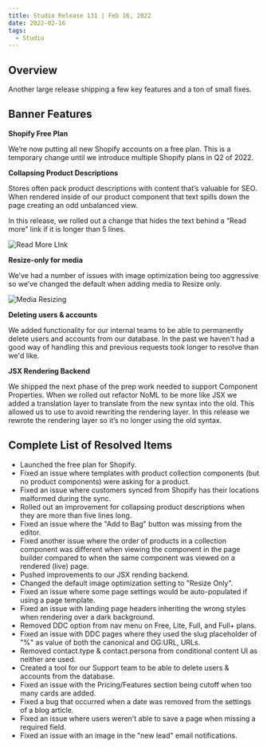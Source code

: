 ```yaml
---
title: Studio Release 131 | Feb 16, 2022
date: 2022-02-16
tags:
  - Studio
---
```


## Overview

Another large release shipping a few key features and a ton of small fixes.

## Banner Features

**Shopify Free Plan**

We’re now putting all new Shopify accounts on a free plan. This is a temporary change until we introduce multiple
Shopify plans in Q2 of 2022.

**Collapsing Product Descriptions**

Stores often pack product descriptions with content that’s valuable for SEO. When rendered inside of our product
component that text spills down the page creating an odd unbalanced view.

In this release, we rolled out a change that hides the text behind a “Read more” link if it is longer than 5 lines.

![Read More LInk](/assets/studio/read-more.gif)

**Resize-only for media**

We’ve had a number of issues with image optimization being too aggressive so we’ve changed the default when adding media
to Resize only.

![Media Resizing](/assets/studio/Screen_Shot_2022-02-24_at_11.02.11_AM.png)

**Deleting users & accounts**

We added functionality for our internal teams to be able to permanently delete users and accounts from our database. In
the past we haven't had a good way of handling this and previous requests took longer to resolve than we'd like.

**JSX Rendering Backend**

We shipped the next phase of the prep work needed to support Component Properties. When we rolled out refactor NoML to
be more like JSX we added a translation layer to translate from the new syntax into the old. This allowed us to use to
avoid rewriting the rendering layer. In this release we rewrote the rendering layer so it’s no longer using the old
syntax.

## Complete List of Resolved Items

* Launched the free plan for Shopify.
* Fixed an issue where templates with product collection components (but no product components) were asking for a
  product.
* Fixed an issue where customers synced from Shopify has their locations malformed during the sync.
* Rolled out an improvement for collapsing product descriptions when they are more than five lines long.
* Fixed an issue where the "Add to Bag" button was missing from the editor.
* Fixed another issue where the order of products in a collection component was different when viewing the component in
  the page builder compared to when the same component was viewed on a rendered (live) page.
* Pushed improvements to our JSX rending backend.
* Changed the default image optimization setting to "Resize Only".
* Fixed an issue where some page settings would be auto-populated if using a page template.
* Fixed an issue with landing page headers inheriting the wrong styles when rendering over a dark background.
* Removed DDC option from nav menu on Free, Lite, Full, and Full+ plans.
* Fixed an issue with DDC pages where they used the slug placeholder of "%" as value of both the canonical and OG:URL,
  URLs.
* Removed contact.type & contact.persona from conditional content UI as neither are used.
* Created a tool for our Support team to be able to delete users & accounts from the database.
* Fixed an issue with the Pricing/Features section being cutoff when too many cards are added.
* Fixed a bug that occurred when a date was removed from the settings of a blog article.
* Fixed an issue where users weren't able to save a page when missing a required field.
* Fixed an issue with an image in the "new lead" email notifications.
